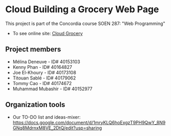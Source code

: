 # Cloud **Building a Grocery Web Page**    
This project is part of the Concordia course SOEN 287: "Web Programming"
+ To see online site: [Cloud Grocery] 

## **Project members**   
+ Mélina Deneuve - ID# 40153103
+ Kenny Phan - ID# 40164827
+ Joe El-Khoury - ID# 40173108
+ Titouan Sablé - ID# 40179062
+ Tommy Cao - ID# 40174672
+ Muhammad Mubashir - ID# 40152977

## **Organization tools**   
+ Our TO-DO list and ideas-mixer: https://docs.google.com/document/d/1mryKLQ6hoExgzT9PH9QwY_8N9GNq8MdrnxM8VE_2DtQ/edit?usp=sharing

[Cloud Grocery]: https://tom-cao.github.io
